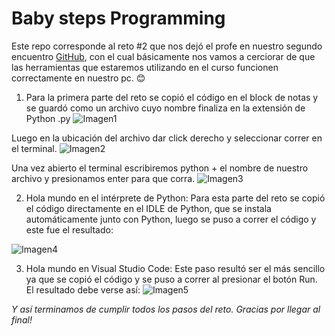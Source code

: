 # **Baby steps Programming** #

Este repo corresponde al reto #2 que nos dejó el profe en nuestro segundo encuentro [GitHub](hhttps://github.com/fegonzalez7/pdc_unal_clase2 "GitHub"), con el cual básicamente nos vamos a cerciorar de que las herramientas que estaremos utilizando en el curso funcionen correctamente en nuestro pc. 😊

1. Para la primera parte del reto se copió el código en el block de notas y se guardó como un archivo cuyo nombre finaliza en la extensión de Python .py
![Imagen1](https://drive.google.com/file/d/1t0xwffDSE-zia1rlnS4SvvPXaErw_ZEc/view?usp=share_link)

Luego en la ubicación del archivo dar click derecho y seleccionar correr en el terminal.
![Imagen2](https://drive.google.com/file/d/11FE9rsI5K8GJQ436dxMT5CF2S5HZ22nv/view?usp=share_link)

Una vez abierto el terminal escribiremos python + el nombre de nuestro archivo y presionamos enter para que corra.
![Imagen3](https://drive.google.com/file/d/1Vk1POXDMsnlKLY40O148rHApfTioqp2C/view?usp=share_link)

2. Hola mundo en el intérprete de Python:
Para esta parte del reto se copió el código directamente en el IDLE de Python, que se instala automáticamente junto con Python, luego se puso a correr el código y este fue el resultado:

![Imagen4](https://drive.google.com/file/d/1ZSqjfVSgHZx3SOu-t_4iOYJZXq9StIGh/view?usp=share_link)

3. Hola mundo en Visual Studio Code:
Este paso resultó ser el más sencillo ya que se copió el código y se puso a correr al presionar el botón Run. El resultado debe verse así:
![Imagen5](https://drive.google.com/file/d/1Vk1POXDMsnlKLY40O148rHApfTioqp2C/view?usp=share_link)

_Y así terminamos de cumplir todos los pasos del reto. Gracias por llegar al final!_